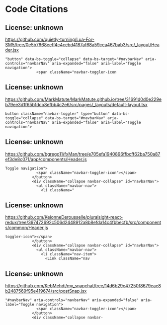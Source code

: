 # Code Citations

## License: unknown
https://github.com/quietly-turning/Lua-For-SM5/tree/0e5b7668eeff4c4cebd4187af68a59cea467bab3/src/_layout/Header.jsx

```
"button" data-bs-toggle="collapse" data-bs-target="#navbarNav" aria-controls="navbarNav" aria-expanded="false" aria-label="Toggle navigation">
              <span className="navbar-toggler-icon
```


## License: unknown
https://github.com/MarkMatute/MarkMatute.github.io/tree/31691d0d0e229eb79ee3d1f65b1dcb8efbb4c2e6/src/pages/_layouts/default-layout.tsx

```
button className="navbar-toggler" type="button" data-bs-toggle="collapse" data-bs-target="#navbarNav" aria-controls="navbarNav" aria-expanded="false" aria-label="Toggle navigation">
```


## License: unknown
https://github.com/bgrego11/fxMan/tree/e705efa1940896ffbcff62ba750a87ef3de8c071/app/components/Header.js

```
Toggle navigation">
              <span className="navbar-toggler-icon"></span>
            </button>
            <div className="collapse navbar-collapse" id="navbarNav">
              <ul className="navbar-nav">
                <li className="
```


## License: unknown
https://github.com/KeionneDerousselle/pluralsight-react-redux/tree/397472692c506d2448912a8b8efda14c4fbbecfb/src/components/common/Header.js

```
toggler-icon"></span>
            </button>
            <div className="collapse navbar-collapse" id="navbarNav">
              <ul className="navbar-nav">
                <li className="nav-item">
                  <Link className="nav
```


## License: unknown
https://github.com/KebMehdi/my_snapchat/tree/14d6b29e47250f8679eae8b2487569f95e419674/src/postSnap.jsx

```
"#navbarNav" aria-controls="navbarNav" aria-expanded="false" aria-label="Toggle navigation">
              <span className="navbar-toggler-icon"></span>
            </button>
            <div className="collapse navbar-
```

